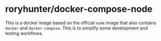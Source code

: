 # roryhunter/docker-compose-node

This is a docker image based on the official `node` image that also
contains `docker` and `docker-compose`. This is to simplify some
development and testing workflows.
